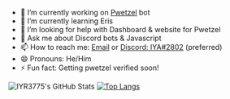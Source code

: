 
- 🔭 I’m currently working on [Pwetzel](https://discord.com/api/oauth2/authorize?client_id=723112579584491571&permissions=2147483135&scope=bot%20applications.commands) bot
- 🌱 I’m currently learning Eris
- 🤔 I’m looking for help with Dashboard & website for Pwetzel
- 💬 Ask me about Discord bots & Javascript
- 📫 How to reach me: [Email](iyaadh360@gmail.com) or [Discord: IYA#2802](https://discord.com/users/703865541248679956) (preferred)
- 😄 Pronouns: He/Him
- ⚡ Fun fact: Getting pwetzel verified soon!


![IYR3775's GitHub Stats](https://github-readme-stats.vercel.app/api?username=IYR3775&show_icons=true&count_private=true&include_all_commits=true)
[![Top Langs](https://github-readme-stats.vercel.app/api/top-langs/?username=IYR3775)](https://github.com/IYR3775/pwetzel)
